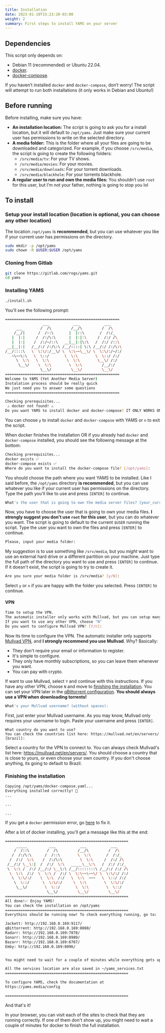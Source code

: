 ```yaml
---
title: Installation
date: 2023-01-10T15:23:20-03:00
weight: 2
summary: First steps to install YAMS on your server
---
```


## Dependencies

This script only depends on:

- Debian 11 (recommended) or Ubuntu 22.04.
- [docker](https://www.docker.com/).
- [docker-compose](https://docs.docker.com/compose/).

If you haven’t installed `docker` and `docker-compose`, don’t worry! The script will attempt to run both installations (it only works in Debian and Ubuntu!)

## Before running
Before installing, make sure you have:

- **An installation location:** The script is going to ask you for a install location, but it will default to `/opt/yams`. Just make sure your current user has permissions to write on the selected directory.
- **A media folder:** This is the folder where all your files are going to be downloaded and categorized. For example, if you choose `/srv/media`, the script is going to create the following folders:
  + `/srv/media/tv`: For your TV shows.
  + `/srv/media/movies`: For your movies.
  + `/srv/media/downloads`: For your torrent downloads.
  + `/srv/media/blackhole`: For your torrents blackhole.
- **A regular user to run and own the media files:** You shouldn’t use `root` for this user, but I’m not your father, nothing is going to stop you lol

## To install

### Setup your install location (location is optional, you can choose any other location)

The location `/opt/yams` is **recommended**, but you can use whatever you like if your current user has permissions on the directory.

```bash
sudo mkdir -p /opt/yams 
sudo chown -R $USER:$USER /opt/yams
```

### Cloning from Gitlab
```bash
git clone https://gitlab.com/rogs/yams.git
cd yams
```

### Installing YAMS
```bash
./install.sh
```

You'll see the following prompt:

```bash
====================================================
                 ___           ___           ___
     ___        /  /\         /__/\         /  /\
    /__/|      /  /::\       |  |::\       /  /:/_
   |  |:|     /  /:/\:\      |  |:|:\     /  /:/ /\
   |  |:|    /  /:/~/::\   __|__|:|\:\   /  /:/ /::\
 __|__|:|   /__/:/ /:/\:\ /__/::::| \:\ /__/:/ /:/\:\
/__/::::\   \  \:\/:/__\/ \  \:\~~\__\/ \  \:\/:/~/:/
   ~\~~\:\   \  \::/       \  \:\        \  \::/ /:/
     \  \:\   \  \:\        \  \:\        \__\/ /:/
      \__\/    \  \:\        \  \:\         /__/:/
                \__\/         \__\/         \__\/
====================================================
Welcome to YAMS (Yet Another Media Server)
Instalation process should be really quick
We just need you to answer some questions
====================================================

Checking prerequisites...
 ⚠️ docker not found! ⚠️
Do you want YAMS to install docker and docker-compose? IT ONLY WORKS ON DEBIAN AND UBUNTU! [y/N]: y
```
You can choose `y` to install `docker` and `docker-compose` with YAMS or `n` to exit the script.

When docker finishes the installation OR if you already had `docker` and `docker-compose` installed, you should see the following message at the bottom:

```bash
Checking prerequisites...
docker exists ✅
docker-compose exists ✅
Where do you want to install the docker-compose file? [/opt/yams]:
```

You should choose the path where you want YAMS to be installed. Like I said before, the `/opt/yams` directory **is recommended**, but you can use whatever you like if your current user has permissions on the directory. Type the path you'll like to use and press `[ENTER]` to continue.

```bash
What's the user that is going to own the media server files? [your_current_user]:
```

Now, you have to choose the user that is going to own your media files. **I strongly suggest you don't use `root` for this user**, but you can do whatever you want. The script is going to default to the current `$USER` running the script. Type the user you want to own the files and press `[ENTER]` to continue.

```bash
Please, input your media folder:
```

My suggestion is to use something like `/srv/media`, but you _might_ want to use an external hard drive or a different partition on your machine. Just type the full path of the directory you want to use and press `[ENTER]` to continue. If it doesn't exist, the script is going to try to create it.

```bash
Are you sure your media folder is /srv/media? [y/N]:
```

Select `y` or `n` if you are happy with the folder you selected. Press `[ENTER]` to continue.

#### VPN
```bash
Time to setup the VPN.
The automatic installer only works with Mullvad, but you can setup many other VPNs manually.
If you want to use any other VPN, choose "N"
Do you want to configure Mullvad VPN? [Y/n]:
```

Now its time to configure the VPN. The automatic installer only supports [Mullvad VPN](https://mullvad.net/en/), and **I strongly recommend you use Mullvad**. Why? Basically: 
- They don't require your email or information to register.
- It's simple to configure.
- They only have monthly subscriptions, so you can leave them whenever you want.
- You can pay with crypto.

If want to use Mullvad, select `Y` and continue with this instructions. If you have any other VPN, choose `N` and move to [finishing the installation](#finishing-the-installation). You can set your VPN later in the [qBittorrent configuration](/config/qbittorrent). **You should always use a VPN when downloading torrents!**

```bash
What's your Mullvad username? (without spaces):
```

First, just enter your Mullvad username. As you may know, Mullvad only requires your username to login. Paste your username and press `[ENTER]`.

```
What country do you want to use?
You can check the countries list here: https://mullvad.net/en/servers/ [brazil]:
```

Select a country for the VPN to connect to. You can always check Mullvad's list here: https://mullvad.net/en/servers/. You should choose a country that is close to yours, or even choose your own country. If you don't choose anything, its going to default to Brazil.

### Finishing the installation

```bash
Copying /opt/yams/docker-compose.yaml...
Everything installed correctly! 🎉
...

...

...
```

If you get a `docker` permission error, go [here](/faqs/) to fix it.

After a lot of docker installing, you'll get a message like this at the end:

```bash
========================================================
     _____          ___           ___           ___
    /  /::\        /  /\         /__/\         /  /\
   /  /:/\:\      /  /::\        \  \:\       /  /:/_
  /  /:/  \:\    /  /:/\:\        \  \:\     /  /:/ /\
 /__/:/ \__\:|  /  /:/  \:\   _____\__\:\   /  /:/ /:/_
 \  \:\ /  /:/ /__/:/ \__\:\ /__/::::::::\ /__/:/ /:/ /\
  \  \:\  /:/  \  \:\ /  /:/ \  \:\~~\~~\/ \  \:\/:/ /:/
   \  \:\/:/    \  \:\  /:/   \  \:\  ~~~   \  \::/ /:/
    \  \::/      \  \:\/:/     \  \:\        \  \:\/:/
     \__\/        \  \::/       \  \:\        \  \::/
                   \__\/         \__\/         \__\/
========================================================
All done!✅ Enjoy YAMS!
You can check the installation on /opt/yams
========================================================
Everythins should be running now! To check everything running, go to:

Jackett: http://192.168.0.169:9117/
qBittorrent: http://192.168.0.169:8080/
Radarr: http://192.168.0.169:7878/
Sonarr: http://192.168.0.169:8989/
Bazarr: http://192.168.0.169:6767/
Emby: http://192.168.0.169:8096/


You might need to wait for a couple of minutes while everything gets up and running

All the services location are also saved in ~/yams_services.txt
========================================================

To configure YAMS, check the documentation at
https://yams.media/config

========================================================
```

And that's it!

In your browser, you can visit each of the sites to check that they are running correctly. If one of them don't show up, you might need to wait a couple of minutes for docker to finish the full installation.

